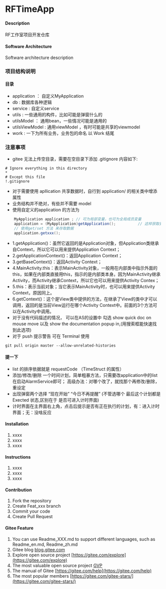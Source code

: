 # RFTimeApp

#### Description
RF工作室项目开发仓库

#### Software Architecture
Software architecture description

### 项目结构说明
#### 目录
+ application ： 自定义MyApplication
+ db : 数据库各种逻辑
+ service : 自定义service
+ utils : 一些通用的构件，比如可能是弹窗什么的
+ utilsModel ： 通用bean，一些情况可能是通用的
+ utilsViewModel : 通用viewModel ，有时可能是共享的viewmodel 
+ work : 一下为所有业务，业务包的命名 以 Work 结尾

### 注意事项
+ gitee 无法上传空目录，需要在空目录下添加 .gitignore 内容如下:
```
# Ignore everything in this directory
*
# Except this file
!.gitignore
```

+ 对于需要使用 apllication 共享数据时，自行到 application/ 的相关类中增添属性
+ 业务结构并不绝对，有些并不需要 model
+ 使用自定义的application 的方法为
```java
    MyApplication application ; // 可为局部变量，也可为全局成员变量
    application = (MyApplication)getApplication();          // 这样获取到了对应的application
    // 使用get/set 方法 来存取数据
    application.getxxx();
```
+ 1.getApplication()：虽然它返回的是Application对象，但Application类继承自Context，所以它可以用来提供Application Context；
+ 2.getApplicationContext()：返回Application Context；
+ 3.getBaseContext()：返回Activity Context；
+ 4.MainActivity.this：表示MainActivity对象，一般用在内部类中指示外面的this，如果在内部类直接用this，指示的是内部类本身。因为MainActivity继承Activity，而Activity继承Context，所以它也可以用来提供Activity Contex；
+ 5.this：表示当前对象；当它表示MainActivity时，也可以用来提供Activity Context，原因同上。
+ 6.getContext()：这个是View类中提供的方法，在继承了View的类中才可以调用，返回的是当前View运行在哪个Activity Context中。前面的3个方法可以在Activity中调用。
+ 对于没有代码描述的情况， 可以在AS的设置中 勾选 show quick doc on mouse move 以及 show the documentation popup in,(用搜索框能快速找到此选项)
+ 对于 push 提示警告 可在 Terminal 使用
```doc
git pull origin master --allow-unrelated-histories
```

#### 提一下
+ list 的排序依据就是 requestCode （TimeStruct 的属性）
+ 添加/修改/删除 一个时间计划，简单粗暴方法，只需要改application中的list在启动AlarmService即可； 高级办法：对哪个改了，就找那个再修改/删除，重设定
+ 出现弹窗两个选择 “现在开始” “今日不再提醒” (不管选哪个 最后这个计划都是 Exected 状态,区别在于 是否可进入计时界面)
+ 计时界面在主界面右上角，点击后提示是否有正在执行的计划，有：进入计时界面；无：没啥反应
#### Installation

1.  xxxx
2.  xxxx
3.  xxxx

#### Instructions

1.  xxxx
2.  xxxx
3.  xxxx

#### Contribution

1.  Fork the repository
2.  Create Feat_xxx branch
3.  Commit your code
4.  Create Pull Request


#### Gitee Feature

1.  You can use Readme\_XXX.md to support different languages, such as Readme\_en.md, Readme\_zh.md
2.  Gitee blog [blog.gitee.com](https://blog.gitee.com)
3.  Explore open source project [https://gitee.com/explore](https://gitee.com/explore)
4.  The most valuable open source project [GVP](https://gitee.com/gvp)
5.  The manual of Gitee [https://gitee.com/help](https://gitee.com/help)
6.  The most popular members  [https://gitee.com/gitee-stars/](https://gitee.com/gitee-stars/)
